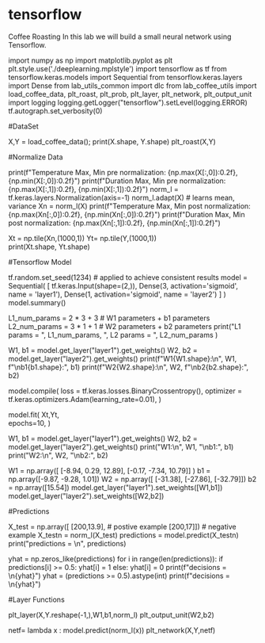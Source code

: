 # tensorflow
Coffee Roasting
In this lab we will build a small neural network using Tensorflow.

import numpy as np
import matplotlib.pyplot as plt
plt.style.use('./deeplearning.mplstyle')
import tensorflow as tf
from tensorflow.keras.models import Sequential
from tensorflow.keras.layers import Dense
from lab_utils_common import dlc
from lab_coffee_utils import load_coffee_data, plt_roast, plt_prob, plt_layer, plt_network, plt_output_unit
import logging
logging.getLogger("tensorflow").setLevel(logging.ERROR)
tf.autograph.set_verbosity(0)

#DataSet

X,Y = load_coffee_data();
print(X.shape, Y.shape)
plt_roast(X,Y)

#Normalize Data

print(f"Temperature Max, Min pre normalization: {np.max(X[:,0]):0.2f}, {np.min(X[:,0]):0.2f}")
print(f"Duration    Max, Min pre normalization: {np.max(X[:,1]):0.2f}, {np.min(X[:,1]):0.2f}")
norm_l = tf.keras.layers.Normalization(axis=-1)
norm_l.adapt(X)  # learns mean, variance
Xn = norm_l(X)
print(f"Temperature Max, Min post normalization: {np.max(Xn[:,0]):0.2f}, {np.min(Xn[:,0]):0.2f}")
print(f"Duration    Max, Min post normalization: {np.max(Xn[:,1]):0.2f}, {np.min(Xn[:,1]):0.2f}")

Xt = np.tile(Xn,(1000,1))
Yt= np.tile(Y,(1000,1))   
print(Xt.shape, Yt.shape) 

#Tensorflow Model

tf.random.set_seed(1234)  # applied to achieve consistent results
model = Sequential(
    [
        tf.keras.Input(shape=(2,)),
        Dense(3, activation='sigmoid', name = 'layer1'),
        Dense(1, activation='sigmoid', name = 'layer2')
     ]
)
model.summary()

L1_num_params = 2 * 3 + 3   # W1 parameters  + b1 parameters
L2_num_params = 3 * 1 + 1   # W2 parameters  + b2 parameters
print("L1 params = ", L1_num_params, ", L2 params = ", L2_num_params  )

W1, b1 = model.get_layer("layer1").get_weights()
W2, b2 = model.get_layer("layer2").get_weights()
print(f"W1{W1.shape}:\n", W1, f"\nb1{b1.shape}:", b1)
print(f"W2{W2.shape}:\n", W2, f"\nb2{b2.shape}:", b2)

model.compile(
    loss = tf.keras.losses.BinaryCrossentropy(),
    optimizer = tf.keras.optimizers.Adam(learning_rate=0.01),
)

model.fit(
    Xt,Yt,            
    epochs=10,
)

W1, b1 = model.get_layer("layer1").get_weights()
W2, b2 = model.get_layer("layer2").get_weights()
print("W1:\n", W1, "\nb1:", b1)
print("W2:\n", W2, "\nb2:", b2)

W1 = np.array([
    [-8.94,  0.29, 12.89],
    [-0.17, -7.34, 10.79]] )
b1 = np.array([-9.87, -9.28,  1.01])
W2 = np.array([
    [-31.38],
    [-27.86],
    [-32.79]])
b2 = np.array([15.54])
model.get_layer("layer1").set_weights([W1,b1])
model.get_layer("layer2").set_weights([W2,b2])

#Predictions

X_test = np.array([
    [200,13.9],  # postive example
    [200,17]])   # negative example
X_testn = norm_l(X_test)
predictions = model.predict(X_testn)
print("predictions = \n", predictions)

yhat = np.zeros_like(predictions)
for i in range(len(predictions)):
    if predictions[i] >= 0.5:
        yhat[i] = 1
    else:
        yhat[i] = 0
print(f"decisions = \n{yhat}")
yhat = (predictions >= 0.5).astype(int)
print(f"decisions = \n{yhat}")

#Layer Functions

plt_layer(X,Y.reshape(-1,),W1,b1,norm_l)
plt_output_unit(W2,b2)

netf= lambda x : model.predict(norm_l(x))
plt_network(X,Y,netf)

